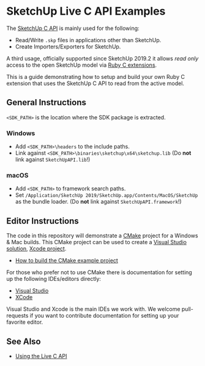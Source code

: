# SketchUp Live C API Examples

The [SketchUp C API](https://extensions.sketchup.com/sketchup-sdk) is mainly used for the following:

* Read/Write `.skp` files in applications other than SketchUp.
* Create Importers/Exporters for SketchUp.

A third usage, officially supported since SketchUp 2019.2 it allows _read only_ access to the open SketchUp model via [Ruby C extensions](https://github.com/SketchUp/ruby-c-extension-examples).

This is a guide demonstrating how to setup and build your own Ruby C extension that uses the SketchUp C API to read from the active model.

## General Instructions

`<SDK_PATH>` is the location where the SDK package is extracted.

### Windows

* Add `<SDK_PATH>\headers` to the include paths.
* Link against `<SDK_PATH>\binaries\sketchup\x64\sketchup.lib` (Do **not** link against `SketchUpAPI.lib`!)

### macOS

* Add `<SDK_PATH>` to framework search paths.
* Set `/Application/SketchUp 2019/SketchUp.app/Contents/MacOS/SketchUp` as the bundle loader. (Do **not** link against `SketchUpAPI.framework`!)


## Editor Instructions

The code in this repository will demonstrate a [CMake](https://cmake.org/) project for a Windows & Mac builds. This CMake project can be used to create a [Visual Studio solution](https://visualstudio.microsoft.com/), [Xcode project](https://developer.apple.com/xcode/).

* [How to build the CMake example project](docs/cmake.md)

For those who prefer not to use CMake there is documentation for setting up the following IDEs/editors directly:

* [Visual Studio](docs/visual-studio.md)
* [XCode](docs/xcode.md)

Visual Studio and Xcode is the main IDEs we work with. We welcome pull-requests if you want to contribute documentation for setting up your favorite editor.

## See Also

* [Using the Live C API](docs/using-live-c-api.md)
